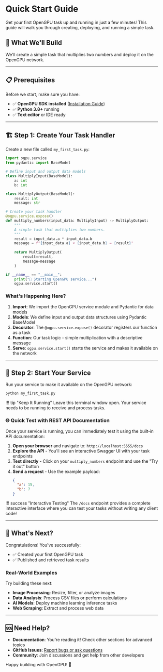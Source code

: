 # Quick Start Guide

Get your first OpenGPU task up and running in just a few minutes! This guide will walk you through creating, deploying, and running a simple task.

## 🎯 What We'll Build

We'll create a simple task that multiplies two numbers and deploy it on the OpenGPU network.

---

## 📋 Prerequisites

Before we start, make sure you have:

- ✅ **OpenGPU SDK installed** ([Installation Guide](installation.md))
- ✅ **Python 3.8+** running
- ✅ **Text editor** or IDE ready

---

## 🏗️ Step 1: Create Your Task Handler

Create a new file called `my_first_task.py`:

```python
import ogpu.service
from pydantic import BaseModel

# Define input and output data models
class MultiplyInput(BaseModel):
    a: int
    b: int

class MultiplyOutput(BaseModel):
    result: int
    message: str

# Create your task handler
@ogpu.service.expose()
def multiply_numbers(input_data: MultiplyInput) -> MultiplyOutput:
    """
    A simple task that multiplies two numbers.
    """
    result = input_data.a * input_data.b
    message = f"{input_data.a} × {input_data.b} = {result}"
    
    return MultiplyOutput(
        result=result,
        message=message
    )

if __name__ == "__main__":
    print("🚀 Starting OpenGPU service...")
    ogpu.service.start()
```

### What's Happening Here?

1. **Import**: We import the OpenGPU service module and Pydantic for data models
2. **Models**: We define input and output data structures using Pydantic BaseModel
3. **Decorator**: The `@ogpu.service.expose()` decorator registers our function as a task
4. **Function**: Our task logic - simple multiplication with a descriptive message
5. **Serve**: `ogpu.service.start()` starts the service and makes it available on the network

---

## 🚀 Step 2: Start Your Service

Run your service to make it available on the OpenGPU network:

```bash
python my_first_task.py
```

!!! tip "Keep It Running"
    Leave this terminal window open. Your service needs to be running to receive and process tasks.

### 🌐 Quick Test with REST API Documentation

Once your service is running, you can immediately test it using the built-in API documentation:

1. **Open your browser** and navigate to: `http://localhost:5555/docs`
2. **Explore the API** - You'll see an interactive Swagger UI with your task endpoints
3. **Test directly** - Click on your `multiply_numbers` endpoint and use the "Try it out" button
4. **Send a request** - Use the example payload:
   ```json
   {
     "a": 15,
     "b": 7
   }
   ```

!!! success "Interactive Testing"
    The `/docs` endpoint provides a complete interactive interface where you can test your tasks without writing any client code!

---

## 🎯 What's Next?

Congratulations! You've successfully:

- ✅ Created your first OpenGPU task
- ✅ Published and retrieved task results

### Real-World Examples

Try building these next:

- **Image Processing**: Resize, filter, or analyze images
- **Data Analysis**: Process CSV files or perform calculations
- **AI Models**: Deploy machine learning inference tasks
- **Web Scraping**: Extract and process web data

---

## 🆘 Need Help?

- **Documentation**: You're reading it! Check other sections for advanced topics
- **GitHub Issues**: [Report bugs or ask questions](https://github.com/OpenGPU-Network/sdk-ogpu-py/issues)
- **Community**: Join discussions and get help from other developers

Happy building with OpenGPU! 🚀
